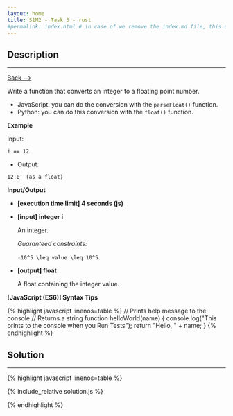 ```yaml
---
layout: home
title: S1M2 - Task 3 - rust
#permalink: index.html # in case of we remove the index.md file, this doc will be the index page
---
```


<div class="row">
<div class="columnStmt" markdown="1">

##  Description
------

[Back --> ](../README.md) 

Write a function that converts an integer to a floating point number.

-   JavaScript: you can do the conversion with the `parseFloat()` function.
-   Python: you can do this conversion with the `float()` function.

**Example**

Input:
```
i == 12
```
-   Output:
```
12.0  (as a float)
```

**Input/Output**

* **[execution time limit] 4 seconds (js)**

* **[input] integer i**

    An integer.

    *Guaranteed constraints:*

    <code type='math/tex'>-10^5 \leq value \leq 10^5</code>.

* **[output] float**

    A float containing the integer value.

**[JavaScript (ES6)] Syntax Tips**

{% highlight javascript linenos=table %}
// Prints help message to the console
// Returns a string
function helloWorld(name) {
    console.log("This prints to the console when you Run Tests");
    return "Hello, " + name;
}
{% endhighlight %}

</div>
<div class="columnSol" markdown="1">

## Solution
------

{% highlight javascript linenos=table %}

{% include_relative solution.js %}

{% endhighlight %}

</div>
</div>